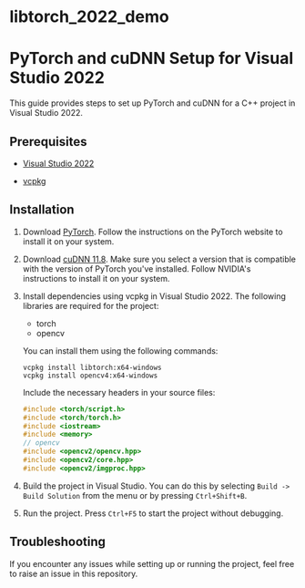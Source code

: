 # libtorch_2022_demo
# PyTorch and cuDNN Setup for Visual Studio 2022

This guide provides steps to set up PyTorch and cuDNN for a C++ project in Visual Studio 2022.

## Prerequisites

- [Visual Studio 2022](https://visualstudio.microsoft.com/vs/)

- [vcpkg](https://github.com/microsoft/vcpkg#quick-start-windows)

## Installation

1. Download [PyTorch](https://pytorch.org/get-started/locally/). Follow the instructions on the PyTorch website to install it on your system.

2. Download [cuDNN 11.8](https://developer.nvidia.com/cudnn). Make sure you select a version that is compatible with the version of PyTorch you've installed. Follow NVIDIA's instructions to install it on your system.

3. Install dependencies using vcpkg in Visual Studio 2022. The following libraries are required for the project:

    - torch
    - opencv

    You can install them using the following commands:

    ```shell
    vcpkg install libtorch:x64-windows
    vcpkg install opencv4:x64-windows
    ```

    Include the necessary headers in your source files:

    ```cpp
    #include <torch/script.h>
    #include <torch/torch.h>
    #include <iostream>
    #include <memory>
    // opencv
    #include <opencv2/opencv.hpp>
    #include <opencv2/core.hpp>
    #include <opencv2/imgproc.hpp>
    ```

4. Build the project in Visual Studio. You can do this by selecting `Build -> Build Solution` from the menu or by pressing `Ctrl+Shift+B`.

5. Run the project. Press `Ctrl+F5` to start the project without debugging.

## Troubleshooting

If you encounter any issues while setting up or running the project, feel free to raise an issue in this repository.

